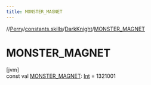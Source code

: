 ```yaml
---
title: MONSTER_MAGNET
---
```

//[Perry](../../../index.html)/[constants.skills](../index.html)/[DarkKnight](index.html)/[MONSTER_MAGNET](-m-o-n-s-t-e-r_-m-a-g-n-e-t.html)



# MONSTER_MAGNET



[jvm]\
const val [MONSTER_MAGNET](-m-o-n-s-t-e-r_-m-a-g-n-e-t.html): [Int](https://kotlinlang.org/api/latest/jvm/stdlib/kotlin/-int/index.html) = 1321001




